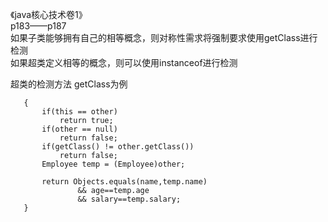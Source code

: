 《java核心技术卷1》  
p183——p187  
如果子类能够拥有自己的相等概念，则对称性需求将强制要求使用getClass进行检测  
如果超类定义相等的概念，则可以使用instanceof进行检测  

超类的检测方法 getClass为例   

 ```public boolean equals(Object other)
    {
        if(this == other)
            return true;
        if(other == null)
            return false;
        if(getClass() != other.getClass())
            return false;
        Employee temp = (Employee)other;

        return Objects.equals(name,temp.name)
                && age==temp.age
                && salary==temp.salary;
    }
```

